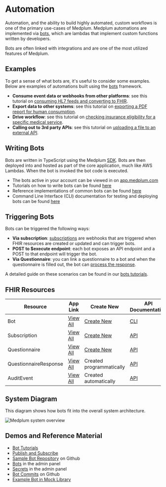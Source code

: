 # Automation

Automation, and the ability to build highly automated, custom workflows is one of the primary use-cases of Medplum. Medplum automations are implemented via [bots](/docs/tutorials/bots), which are lambdas that implement custom functions written by developers.

Bots are often linked with integrations and are one of the most utilized features of Medplum.

## Examples

To get a sense of what bots are, it's useful to consider some examples. Below are examples of automations built using the [bots](/docs/tutorials/bots) framework.

- **Consume event data or webhooks from other platforms**: see this tutorial on [consuming HL7 feeds and converting to FHIR](/docs/tutorials/bots/hl7-into-fhir).
- **Export data to other systems**: see this tutorial on [exporting a PDF report for human consumption](/docs/tutorials/bots/creating-a-pdf).
- **Drive workflow**: see this tutorial on [checking insurance eligibility for a specific medical service](/docs/tutorials/bots/insurance-eligibility-check).
- **Calling out to 3rd party APIs**: see this tutorial on [uploading a file to an external API](/docs/tutorials/bots/file-uploads).

## Writing Bots

Bots are written in TypeScript using the Medplum [SDK](/docs/sdk). Bots are then deployed into and hosted as part of the core application, much like AWS Lambdas. When the bot is invoked the bot code is executed.

- The bots active in your account can be viewed in on [app.medplum.com](https://app.medplum.com/Bot)
- Tutorials on how to write bots can be found [here](/docs/tutorials/bots/hl7-into-fhir)
- Reference implementations of common bots can be found [here](https://github.com/medplum/medplum-demo-bots)
- Command Line Interface (CLI) documentation for testing and deploying bots can be found [here](/docs/tutorials/bots/bots-in-production)

## Triggering Bots

Bots can be triggered the following ways:

- **Via subscription**: [subscriptions](/docs/tutorials/api-basics/publish-and-subscribe) are webhooks that are triggered when FHIR resources are created or updated and can trigger bots.
- **POST to $execute endpoint**: each bot exposes an API endpoint and a POST to that endpoint will trigger the bot.
- **Via Questionnaire**: you can link a questionnaire to a bot and when the questionnaire is filled out, the bot can [process the response](/docs/tutorials/bots/bot-for-questionnaire-response).

A detailed guide on these scenarios can be found in our [bots tutorials](/docs/tutorials/bots/bot-basics#executing-a-bot).

## FHIR Resources

| Resource              | App Link                                                  | Create New                                              | API Documentation                                     |
| --------------------- | --------------------------------------------------------- | ------------------------------------------------------- | ----------------------------------------------------- |
| Bot                   | [View All](https://app.medplum.com/Bot)                   | [Create New](https://app.medplum.com/Bot/new)           | [CLI](/docs/tutorials/bots/bots-in-production)        |
| Subscription          | [View All](https://app.medplum.com/Subscription)          | [Create New](https://app.medplum.com/Subscription/new)  | [API](/docs/api/fhir/resources/subscription)          |
| Questionnaire         | [View All](https://app.medplum.com/Questionnaire)         | [Create New](https://app.medplum.com/Questionnaire/new) | [API](/docs/api/fhir/resources/questionnaire)         |
| QuestionnaireResponse | [View All](https://app.medplum.com/QuestionnaireResponse) | Created programmatically                                | [API](/docs/api/fhir/resources/questionnaireresponse) |
| AuditEvent            | [View All](https://app.medplum.com/AuditEvent)            | Created automatically                                   | [API](/docs/api/fhir/resources/auditevent)            |

## System Diagram

This diagram shows how bots fit into the overall system architecture.

![Medplum system overview](/img/medplum-overview.svg)

## Demos and Reference Material

- [Bot Tutorials](/docs/tutorials/bots)
- [Publish and Subscribe](/docs/tutorials/api-basics/publish-and-subscribe)
- [Sample Bot Repository](https://github.com/medplum/medplum-demo-bots) on Github
- [Bots](https://app.medplum.com/admin/bots) in the admin panel
- [Secrets](https://app.medplum.com/admin/secrets) in the admin panel
- [Bot Commits](https://github.com/medplum/medplum/search?q=Bot&type=commits) on Github
- [Example Bot in Mock Library](https://github.com/medplum/medplum/blob/main/packages/mock/src/mocks/bot.ts)
